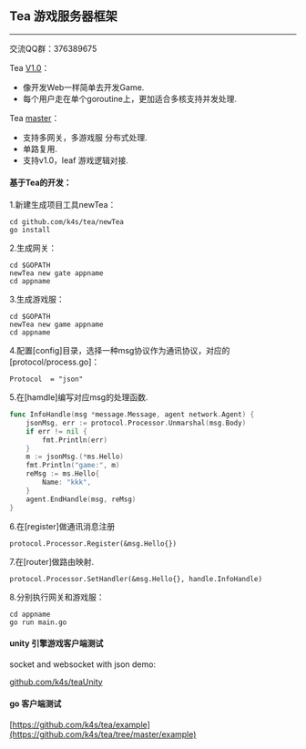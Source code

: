 ## Tea 游戏服务器框架
---

交流QQ群：376389675

Tea [V1.0](https://github.com/k4s/tea/tree/v1.0)：
* 像开发Web一样简单去开发Game.
* 每个用户走在单个goroutine上，更加适合多核支持并发处理.

Tea [master](https://github.com/k4s/tea/tree/master)：
* 支持多网关，多游戏服 分布式处理.
* 单路复用.
* 支持v1.0，leaf 游戏逻辑对接.



#### 基于Tea的开发：

1.新建生成项目工具newTea：
```
cd github.com/k4s/tea/newTea
go install
```

2.生成网关：
```
cd $GOPATH
newTea new gate appname
cd appname
```

3.生成游戏服：
```
cd $GOPATH
newTea new game appname
cd appname
```

4.配置[config]目录，选择一种msg协议作为通讯协议，对应的[protocol/process.go]：
```
Protocol  = "json"
```

5.在[hamdle]编写对应msg的处理函数.
```go 
func InfoHandle(msg *message.Message, agent network.Agent) {
	jsonMsg, err := protocol.Processor.Unmarshal(msg.Body)
	if err != nil {
		fmt.Println(err)
	}
	m := jsonMsg.(*ms.Hello)
	fmt.Println("game:", m)
	reMsg := ms.Hello{
		Name: "kkk",
	}
	agent.EndHandle(msg, reMsg)
}
```

6.在[register]做通讯消息注册
```
protocol.Processor.Register(&msg.Hello{})
```
7.在[router]做路由映射.
```
protocol.Processor.SetHandler(&msg.Hello{}, handle.InfoHandle)
```


8.分别执行网关和游戏服：
```
cd appname
go run main.go
```


#### unity 引擎游戏客户端测试

socket and websocket with json demo:

[github.com/k4s/teaUnity](http://github.com/k4s/teaUnity)




#### go 客户端测试

[https://github.com/k4s/tea/example](https://github.com/k4s/tea/tree/master/example)